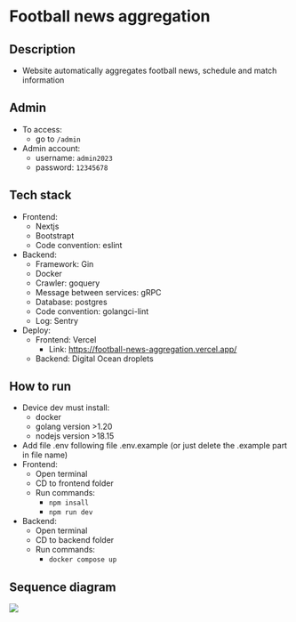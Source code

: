 # Football news aggregation
## Description
- Website automatically aggregates football news, schedule and match information
## Admin
- To access: 
  - go to `/admin`
- Admin account: 
  - username: `admin2023`
  - password: `12345678`
## Tech stack
- Frontend: 
  - Nextjs
  - Bootstrapt
  - Code convention: eslint
- Backend: 
  - Framework: Gin
  - Docker
  - Crawler: goquery
  - Message between services: gRPC
  - Database: postgres
  - Code convention: golangci-lint
  - Log: Sentry
- Deploy: 
  - Frontend: Vercel
    - Link: https://football-news-aggregation.vercel.app/
  - Backend: Digital Ocean droplets
## How to run
- Device dev must install: 
  - docker
  - golang version >1.20
  - nodejs version >18.15
- Add file .env following file .env.example (or just delete the .example part in file name)
- Frontend: 
  - Open terminal
  - CD to frontend folder
  - Run commands:
    - `npm insall`
    - `npm run dev`
- Backend: 
  - Open terminal
  - CD to backend folder
  - Run commands:
    - `docker compose up`

## Sequence diagram
[![](https://mermaid.ink/img/pako:eNqNUsFuwyAM_RWL65ofyKHS1E67L1cuHjgdEpiOmFZV1X8fKE2zbuk0Tsb283vPcFYmWlKtGugzExvaOtwlDJqhnI13xNKs108dpQOlFl5JAJM442kYe9CIO6AQjC1jcowrcIuC7zjQEtTSIniCNAXfTMTP_yatrKPwn6gHfD7GPbyU6wmEGILjLBPk3swm4dFXNZ3bMXqQCKambr6gTzGAY6HEJPOIG-91wly5JqrqyeobHsGWHcxN34T_GrBo6dEb3O_jj50QW81qpQKlgM6WD3KuBa3kgwJp1ZbQUo_Zi1aaL6UVs8TuxEa1kjKtVN4XE9N_Um2PfqDLF6IgzYk?type=png)](https://mermaid.live/edit#pako:eNqNUsFuwyAM_RWL65ofyKHS1E67L1cuHjgdEpiOmFZV1X8fKE2zbuk0Tsb283vPcFYmWlKtGugzExvaOtwlDJqhnI13xNKs108dpQOlFl5JAJM442kYe9CIO6AQjC1jcowrcIuC7zjQEtTSIniCNAXfTMTP_yatrKPwn6gHfD7GPbyU6wmEGILjLBPk3swm4dFXNZ3bMXqQCKambr6gTzGAY6HEJPOIG-91wly5JqrqyeobHsGWHcxN34T_GrBo6dEb3O_jj50QW81qpQKlgM6WD3KuBa3kgwJp1ZbQUo_Zi1aaL6UVs8TuxEa1kjKtVN4XE9N_Um2PfqDLF6IgzYk)
